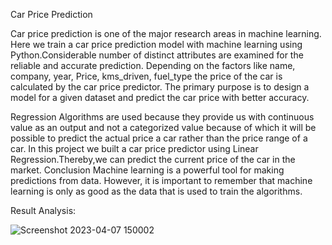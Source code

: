 Car Price Prediction

Car price prediction is one of the major research areas in machine learning. Here we train a car price prediction model with machine learning using Python.Considerable number of distinct attributes are examined for the reliable and accurate prediction. Depending on the factors like name, company, year, Price, kms_driven, fuel_type the price of the car is calculated by the car price predictor. The primary purpose is to design a model for a given dataset and predict the car price with better accuracy.

Regression Algorithms are used because they provide us with continuous value as an output and not a categorized value because of which it will be possible to predict the actual price a car rather than the price range of a car. In this project we built a car price predictor using Linear Regression.Thereby,we can predict the current price of the car in the market. Conclusion Machine learning is a powerful tool for making predictions from data. However, it is important to remember that machine learning is only as good as the data that is used to train the algorithms.

Result Analysis: 

![Screenshot 2023-04-07 150002](https://user-images.githubusercontent.com/129991355/230638776-f629e573-ee75-4bdd-976a-90057e19bb5d.png)
